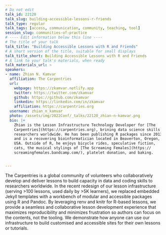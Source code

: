 ```yaml
---
# Do not edit
talk_id: 22120
talk_slug: building-accessible-lessons-r-friends
talk_type: regular
talk_tags: [access, communication, community, teaching, tool]
session_slug: communities-of-practice
# ---- Edit information below this line ----
# The title of your talk
talk_title: "Building Accessible Lessons with R and Friends"
# A short version of the title, suitable for small displays
talk_title_short: Building Accessible Lessons with R and Friends
# A link to your talk's materials, when ready
talk_materials_url: ~
speakers:
- name: Zhian N. Kamvar
  affiliation: The Carpentries
  url:
    webpage: https://zkamvar.netlify.app
    twitter: https://twitter.com/zkamvar
    github: https://github.com/zkamvar
    linkedin: https://linkedin.com/in/zkamvar
    affiliation: https://carpentries.org
  username: zhian_n_kamvar
  photo: /assets/img/2022Conf/_talks/22120_zhian-n-kamvar.png
  bio: |+
    Zhian is the Lesson Infrastructure Technology Developer for [The
    Carpentries](https://carpentries.org), brining data science skills to
    researchers worldwide. He has been publishing R packages since 2013
    and is a recovering bioinformatician located in Beaverton, Oregon,
    USA. Outside of R, he enjoys bicycle rides, speculative fiction,
    cats, the musical stylings of [The Screaming Females](https://
    screamingfemales.bandcamp.com/), platelet donation, and baking.


---
```


<!-- ABSTRACT ----
Please write abstract below. You may use simple markdown (links, code style, bold, italics)
-->

The Carpentries is a global community of volunteers who collaboratively develop
and deliver lessons to build capacity in data and coding skills to researchers
worldwide. In the recent redesign of our lesson infrastructure (serving >100
lessons, used daily by >5K learners), we replaced embedded Jekyll templates
with a workbench of modular and accessible packages using R and Pandoc. By
leveraging renv and knitr for R-based lessons, we provide a seamless and
collaborative lesson development experience that maximizes reproducibility and
minimizes frustration so authors can focus on the contents, not the tooling.
We demonstrate how anyone can use our infrastructure to build customised and
accessible sites for their own lessons or tutorials.
